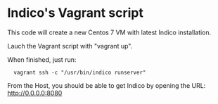 Indico's Vagrant script
=======================

This code will create a new Centos 7 VM with latest Indico installation.

Lauch the Vagrant script with "vagrant up".

When finished, just run:

```
  vagrant ssh -c "/usr/bin/indico runserver"
```


From the Host, you should be able to get Indico by opening the URL: http://0.0.0.0:8080
